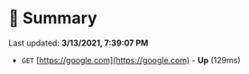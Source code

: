 # 📖 Summary
Last updated: **3/13/2021, 7:39:07 PM**

- `GET` [https://google.com](https://google.com) - **Up** (129ms)
